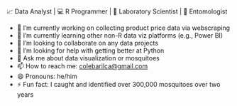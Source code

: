 📈 Data Analyst | 💻 R Programmer | 🔬 Laboratory Scientist | 🦟 Entomologist

<!--
**colebaril/colebaril** is a ✨ _special_ ✨ repository because its `README.md` (this file) appears on your GitHub profile.

Here are some ideas to get you started:
-->

- 🔭 I’m currently working on collecting product price data via webscraping
- 🌱 I’m currently learning other non-R data viz platforms (e.g., Power BI)
- 👯 I’m looking to collaborate on any data projects
- 🤔 I’m looking for help with getting better at Python
- 💬 Ask me about data visualization or mosquitoes
- 📫 How to reach me: [colebarilca@gmail.com](colebarilca@gmail.com)
- 😄 Pronouns: he/him
- ⚡ Fun fact: I caught and identified over 300,000 mosquitoes over two years

